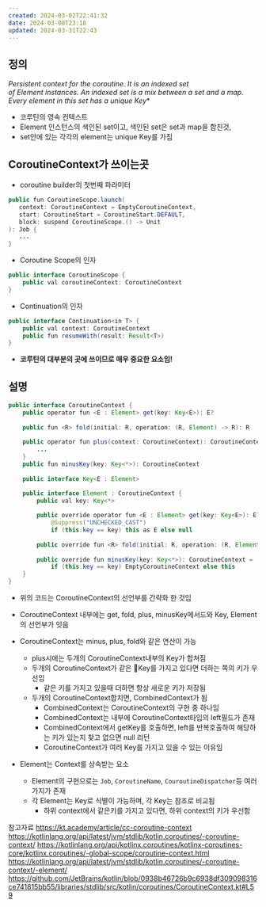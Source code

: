 ```yaml
---
created: 2024-03-02T22:41:32
date: 2024-03-08T23:18
updated: 2024-03-31T22:43
---
```

## 정의
*Persistent context for the coroutine. It is an indexed set of Element instances. An indexed set is a mix between a set and a map. Every element in this set has a unique Key**
- 코루틴의 영속 컨텍스트
- Element 인스턴스의 색인된 set이고, 색인된 set은 set과 map을 합친것,
- set안에 있는 각각의 element는 unique Key를 가짐

## CoroutineContext가 쓰이는곳
- coroutine builder의 첫번째 파라미터
```java
public fun CoroutineScope.launch(
   context: CoroutineContext = EmptyCoroutineContext,
   start: CoroutineStart = CoroutineStart.DEFAULT,
   block: suspend CoroutineScope.() -> Unit
): Job {
   ...
}
```
- Coroutine Scope의 인자
```java
public interface CoroutineScope {
    public val coroutineContext: CoroutineContext
}
```
- Continuation의 인자
```java
public interface Continuation<in T> {
    public val context: CoroutineContext
    public fun resumeWith(result: Result<T>)
}
```
- **코루틴의 대부분의 곳에 쓰이므로 매우 중요한 요소임!**

## 설명
```java
public interface CoroutineContext {  
	public operator fun <E : Element> get(key: Key<E>): E?
	
	public fun <R> fold(initial: R, operation: (R, Element) -> R): R  
	
	public operator fun plus(context: CoroutineContext): CoroutineContext{
		...
	}
	public fun minusKey(key: Key<*>): CoroutineContext
    
    public interface Key<E : Element>  

	public interface Element : CoroutineContext {  
		public val key: Key<*>  
  
        public override operator fun <E : Element> get(key: Key<E>): E? =  
            @Suppress("UNCHECKED_CAST")  
            if (this.key == key) this as E else null  
  
        public override fun <R> fold(initial: R, operation: (R, Element) -> R): R =  operation(initial, this)  
  
        public override fun minusKey(key: Key<*>): CoroutineContext =  
            if (this.key == key) EmptyCoroutineContext else this  
    }  
}
```
- 위의 코드는 CoroutineContext의 선언부를 간략화 한 것임
- CoroutineContext 내부에는 get, fold, plus, minusKey메서드와 Key, Element의 선언부가 잇음
- CoroutineContext는 minus, plus, fold와 같은 연산이 가능
	- plus시에는 두개의 CoroutineContext내부의 Key가 합쳐짐
	- 두개의 CoroutineContext가 같은 Key를 가지고 있다면 더하는 쪽의 키가 우선임
		- 같은 키를 가지고 있을때 더하면 항상 새로운 키가 저장됨
	- 두개의 CoroutineContext합치면, CombinedContext가 됨
		- CombinedContext는 CoroutineContext의 구현 중 하나임
		- CombinedContext는 내부에 CoroutineContext타입의 left필드가 존재
		- CombinedContext에서 getKey를 호출하면, left를 반복호출하여 해당하는 키가 있는지 찾고 없으면 null 리턴
		- CoroutineContext가 여러 Key를 가지고 있을 수 있는 이유임

- Element는 Context를 상속받는 요소
	- Element의 구현으로는 `Job`, `CoroutineName`, `CouroutineDispatcher`등 여러가지가 존재
	- 각 Element는 Key로 식별이 가능하며, 각 Key는 참조로 비교됨
		- 하위 context에서 같은키를 가지고 있다면, 하위 context의 키가 우선함





참고자료
https://kt.academy/article/cc-coroutine-context
https://kotlinlang.org/api/latest/jvm/stdlib/kotlin.coroutines/-coroutine-context/
https://kotlinlang.org/api/kotlinx.coroutines/kotlinx-coroutines-core/kotlinx.coroutines/-global-scope/coroutine-context.html
https://kotlinlang.org/api/latest/jvm/stdlib/kotlin.coroutines/-coroutine-context/-element/
https://github.com/JetBrains/kotlin/blob/0938b46726b9c6938df309098316ce741815bb55/libraries/stdlib/src/kotlin/coroutines/CoroutineContext.kt#L59
